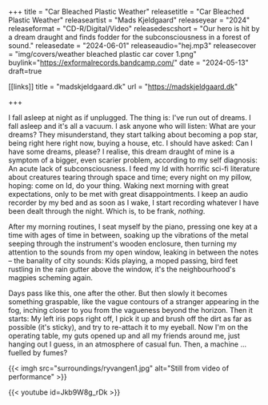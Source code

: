 +++
title = "Car Bleached Plastic Weather"
releasetitle = "Car Bleached Plastic Weather"
releaseartist = "Mads Kjeldgaard"
releaseyear = "2024"
releaseformat = "CD-R/Digital/Video"
releasedescshort = "Our hero is hit by a dream draught and finds fodder for the subconsciousness in a forest of sound."
releasedate = "2024-06-01"
releaseaudio="hej.mp3"
releasecover = "img/covers/weather bleached plastic car cover 1.png"
buylink="https://exformalrecords.bandcamp.com/"
date = "2024-05-13"
draft=true

[[links]]
title = "madskjeldgaard.dk"
url = "https://madskjeldgaard.dk"

+++

I fall asleep at night as if unplugged. The thing is: I've run out of dreams. I fall asleep and it's all a vacuum. I ask anyone who will listen: What are your dreams? They misunderstand, they start talking about becoming a pop star, being right here right now, buying a house, etc. I should have asked: Can I have some dreams, please? I realise, this dream draught of mine is a symptom of a bigger, even scarier problem, according to my self diagnosis: An acute lack of subconsciousness. I feed my Id with horrific sci-fi literature about creatures tearing through space and time; every night on my pillow, hoping: come on Id, do your thing. Waking next morning with great expectations, only to be met with great disappointments. I keep an audio recorder by my bed and as soon as I wake, I start recording whatever I have been dealt through the night. Which is, to be frank, _nothing_.

After my morning routines, I seat myself by the piano, pressing one key at a time with ages of time in between, soaking up the vibrations of the metal seeping through the instrument's wooden enclosure, then turning my attention to the sounds from my open window, leaking in between the notes – the banality of city sounds: Kids playing, a moped passing, bird feet rustling in the rain gutter above the window, it's the neighbourhood's magpies scheming again.

Days pass like this, one after the other. But then slowly it becomes something graspable, like the vague contours of a stranger appearing in the fog, inching closer to you from the vagueness beyond the horizon. Then it starts: My left iris pops right off, I pick it up and brush off the dirt as far as possible (it's sticky), and try to re-attach it to my eyeball. Now I'm on the operating table, my guts opened up and all my friends around me, just hanging out I guess, in an atmosphere of casual fun. Then, a machine ... fuelled by fumes?

{{< imgh src="surroundings/ryvangen1.jpg" alt="Still from video of performance" >}}

{{< youtube id=Jkb9W8g_rDk >}}
